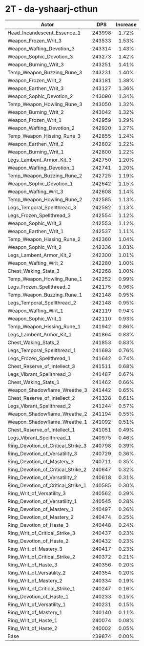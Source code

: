 # 2T - da-yshaarj-cthun
| Actor | DPS | Increase |
|---|:---:|:---:|
|Head_Incandescent_Essence_1|243998|1.72%|
|Weapon_Frozen_Writ_3|243533|1.53%|
|Weapon_Wafting_Devotion_3|243314|1.43%|
|Weapon_Sophic_Devotion_3|243273|1.42%|
|Weapon_Burning_Writ_3|243251|1.41%|
|Temp_Weapon_Buzzing_Rune_3|243231|1.40%|
|Weapon_Frozen_Writ_2|243181|1.38%|
|Weapon_Earthen_Writ_3|243127|1.36%|
|Weapon_Sophic_Devotion_2|243090|1.34%|
|Temp_Weapon_Howling_Rune_3|243050|1.32%|
|Weapon_Burning_Writ_2|243042|1.32%|
|Weapon_Frozen_Writ_1|242959|1.29%|
|Weapon_Wafting_Devotion_2|242920|1.27%|
|Temp_Weapon_Hissing_Rune_3|242855|1.24%|
|Weapon_Earthen_Writ_2|242802|1.22%|
|Weapon_Burning_Writ_1|242800|1.22%|
|Legs_Lambent_Armor_Kit_3|242750|1.20%|
|Weapon_Wafting_Devotion_1|242741|1.20%|
|Temp_Weapon_Buzzing_Rune_2|242725|1.19%|
|Weapon_Sophic_Devotion_1|242642|1.15%|
|Weapon_Wafting_Writ_3|242608|1.14%|
|Temp_Weapon_Howling_Rune_2|242585|1.13%|
|Legs_Temporal_Spellthread_3|242582|1.13%|
|Legs_Frozen_Spellthread_3|242554|1.12%|
|Weapon_Sophic_Writ_3|242553|1.12%|
|Weapon_Earthen_Writ_1|242537|1.11%|
|Temp_Weapon_Hissing_Rune_2|242360|1.04%|
|Weapon_Sophic_Writ_2|242336|1.03%|
|Legs_Lambent_Armor_Kit_2|242300|1.01%|
|Weapon_Wafting_Writ_2|242280|1.00%|
|Chest_Waking_Stats_3|242268|1.00%|
|Temp_Weapon_Howling_Rune_1|242252|0.99%|
|Legs_Frozen_Spellthread_2|242175|0.96%|
|Temp_Weapon_Buzzing_Rune_1|242148|0.95%|
|Legs_Temporal_Spellthread_2|242148|0.95%|
|Weapon_Wafting_Writ_1|242119|0.94%|
|Weapon_Sophic_Writ_1|242110|0.93%|
|Temp_Weapon_Hissing_Rune_1|241942|0.86%|
|Legs_Lambent_Armor_Kit_1|241864|0.83%|
|Chest_Waking_Stats_2|241853|0.83%|
|Legs_Temporal_Spellthread_1|241693|0.76%|
|Legs_Frozen_Spellthread_1|241642|0.74%|
|Chest_Reserve_of_Intellect_3|241511|0.68%|
|Legs_Vibrant_Spellthread_3|241487|0.67%|
|Chest_Waking_Stats_1|241462|0.66%|
|Weapon_Shadowflame_Wreathe_3|241442|0.65%|
|Chest_Reserve_of_Intellect_2|241328|0.61%|
|Legs_Vibrant_Spellthread_2|241244|0.57%|
|Weapon_Shadowflame_Wreathe_2|241194|0.55%|
|Weapon_Shadowflame_Wreathe_1|241092|0.51%|
|Chest_Reserve_of_Intellect_1|241051|0.49%|
|Legs_Vibrant_Spellthread_1|240975|0.46%|
|Ring_Devotion_of_Critical_Strike_3|240798|0.39%|
|Ring_Devotion_of_Versatility_3|240729|0.36%|
|Ring_Devotion_of_Mastery_3|240711|0.35%|
|Ring_Devotion_of_Critical_Strike_2|240647|0.32%|
|Ring_Devotion_of_Versatility_2|240618|0.31%|
|Ring_Devotion_of_Critical_Strike_1|240585|0.30%|
|Ring_Writ_of_Versatility_3|240562|0.29%|
|Ring_Devotion_of_Versatility_1|240545|0.28%|
|Ring_Devotion_of_Mastery_1|240497|0.26%|
|Ring_Devotion_of_Mastery_2|240474|0.25%|
|Ring_Devotion_of_Haste_3|240448|0.24%|
|Ring_Writ_of_Critical_Strike_3|240437|0.23%|
|Ring_Devotion_of_Haste_2|240432|0.23%|
|Ring_Writ_of_Mastery_3|240417|0.23%|
|Ring_Writ_of_Critical_Strike_2|240372|0.21%|
|Ring_Writ_of_Haste_3|240356|0.20%|
|Ring_Writ_of_Versatility_2|240354|0.20%|
|Ring_Writ_of_Mastery_2|240334|0.19%|
|Ring_Writ_of_Critical_Strike_1|240247|0.16%|
|Ring_Devotion_of_Haste_1|240233|0.15%|
|Ring_Writ_of_Versatility_1|240231|0.15%|
|Ring_Writ_of_Mastery_1|240140|0.11%|
|Ring_Writ_of_Haste_1|240074|0.08%|
|Ring_Writ_of_Haste_2|240002|0.05%|
|Base|239874|0.00%|
